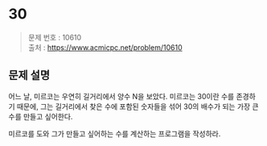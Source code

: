 # 30

> 문제 번호 : 10610  
> 출처 : https://www.acmicpc.net/problem/10610

## 문제 설명

<p>어느 날, 미르코는 우연히 길거리에서 양수 N을 보았다. 미르코는 30이란 수를 존경하기 때문에, 그는 길거리에서 찾은 수에 포함된 숫자들을 섞어 30의 배수가 되는 가장 큰 수를 만들고 싶어한다.</p>
<p>미르코를 도와 그가 만들고 싶어하는 수를 계산하는 프로그램을 작성하라.</p>

